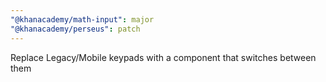```yaml
---
"@khanacademy/math-input": major
"@khanacademy/perseus": patch
---
```


Replace Legacy/Mobile keypads with a component that switches between them
